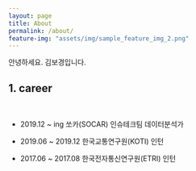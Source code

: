 ```yaml
---
layout: page
title: About
permalink: /about/
feature-img: "assets/img/sample_feature_img_2.png"
---
```


<p>안녕하세요. 김보경입니다.<p>


<h2>1. career</h2>

<br>


-  2019.12 ~ ing	  쏘카(SOCAR) 인슈테크팀 데이터분석가 <p>
	<p>
-  2019.06 ~ 2019.12  한국교통연구원(KOTI) 인턴 <p>
-  2017.06 ~ 2017.08  한국전자통신연구원(ETRI) 인턴 <p>
